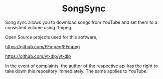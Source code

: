 <h1 align="center" id="title">SongSync</h1>

<p id="description">Song sync allows you to download songs from YouTube and set them to a consistent volume using ffmpeg.</p>

Open Source projects used for this software, 

https://github.com/FFmpeg/FFmpeg

https://github.com/yt-dlp/yt-dlp

In the event of complaints, the author of the respective api has the right to take down this repository immediately. 
The same applies to YouTube.
